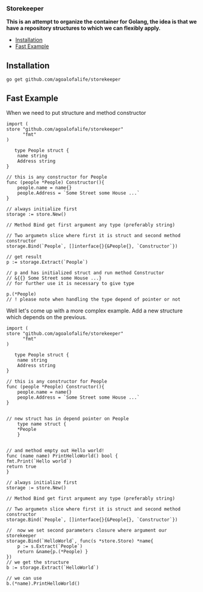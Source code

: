 


### Storekeeper


**This is an attempt to organize the container for Golang, the idea is that we have a repository structures to which we can flexibly apply.**



- [Installation](#Installation)
- [Fast Example](#Fast_Example)




<a name="Fast_Example"></a>
## Installation

    go get github.com/agoalofalife/storekeeper
    
<a name="Example_fast"></a>
## Fast Example

When we need to put structure and method constructor
    
    
    import ( 
    store "github.com/agoalofalife/storekeeper"
	      "fmt"
    )
    
       type People struct {
    	name string
    	Address string
    }
    
    // this is any constructor for People
    func (people *People) Constructor(){
    	people.name = name{}
    	people.Address = `Some Street some House ...`
    }
    
    // always initialize first
    storage := store.New()
    
    // Method Bind get first argument any type (preferably string)
    
    // Two argumetn slice where first it is struct and second method constructor
    storage.Bind(`People`, []interface{}{&People{}, `Constructor`})
    
    // get result
	p := storage.Extract(`People`)
	
    // p and has initialized struct and run method Constructor 
    // &{{} Some Street some House ...}
    // for further use it is necessary to give type
    
    p.(*People)
    // ! please note when handling the type depend of pointer or not

 
 Well let's come up with a more complex example. Add a new structure which depends on the previous.
 
 
    import ( 
    store "github.com/agoalofalife/storekeeper"
	      "fmt"
    )
    
       type People struct {
    	name string
    	Address string
    }
    
    // this is any constructor for People
    func (people *People) Constructor(){
    	people.name = name{}
    	people.Address = `Some Street some House ...`
    }
    
    
    // new struct has in depend pointer on People
        type name struct {
    	*People
        }
        
        
    // and method empty out Hello world!
    func (name name) PrintHelloWorld() bool {
	fmt.Print(`Hello world`)
	return true
    }
    
    // always initialize first
    storage := store.New()
    
    // Method Bind get first argument any type (preferably string)
    
    // Two argumetn slice where first it is struct and second method constructor
    storage.Bind(`People`, []interface{}{&People{}, `Constructor`})
    
    //  now we set second parameters closure where argument our storekeeper
    storage.Bind(`HelloWorld`, func(s *store.Store) *name{
		p := s.Extract(`People`)
		return &name{p.(*People) }
	})
	// we get the structure
	b := storage.Extract(`HelloWorld`)
	
	// we can use 
	b.(*name).PrintHelloWorld()



